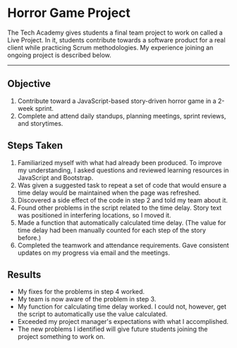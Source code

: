 # Horror Game Project
The Tech Academy gives students a final team project to work on called a Live Project. In it, students contribute towards a software product for a real client while practicing Scrum methodologies. My experience joining an ongoing project is described below.
___
## Objective

1. Contribute toward a JavaScript-based story-driven horror game in a 2-week sprint.
2. Complete and attend daily standups, planning meetings, sprint reviews, and storytimes.

## Steps Taken

1. Familiarized myself with what had already been produced. To improve my understanding, I asked questions and reviewed learning resources in JavaScript and Bootstrap.
2. Was given a suggested task to repeat a set of code that would ensure a time delay would be maintained when the page was refreshed.
3. Discovered a side effect of the code in step 2 and told my team about it.
4. Found other problems in the script related to the time delay. Story text was positioned in interfering locations, so I moved it.
5. Made a function that automatically calculated time delay. (The value for time delay had been manually counted for each step of the story before.)
6. Completed the teamwork and attendance requirements. Gave consistent updates on my progress via email and the meetings. 

## Results

* My fixes for the problems in step 4 worked.
* My team is now aware of the problem in step 3.
* My function for calculating time delay worked. I could not, however, get the script to automatically use the value calculated.
* Exceeded my project manager's expectations with what I accomplished. 
* The new problems I identified will give future students joining the project something to work on.
